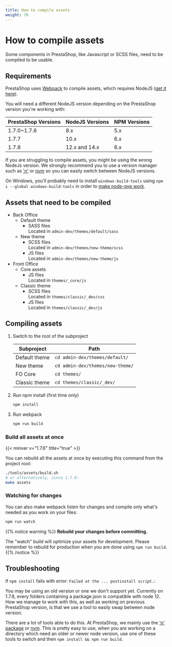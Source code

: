 ```yaml
---
title: How to compile assets
weight: 70
---
```


# How to compile assets

Some components in PrestaShop, like Javascript or SCSS files, need to be compiled to be usable.

## Requirements

PrestaShop uses [Webpack](https://webpack.js.org/) to compile assets, which requires NodeJS ([get it here](https://nodejs.org/)).

You will need a different NodeJS version depending on the PrestaShop version you're working with:

| PrestaShop Versions | NodeJS Versions | NPM Versions |
|---------------------|-----------------|--------------|
| 1.7.0~1.7.6         | 8.x             | 5.x          |
| 1.7.7               | 10.x            | 6.x          |
| 1.7.8               | 12.x and 14.x   | 6.x          |


If you are struggling to compile assets, you might be using the wrong NodeJs version. We strongly recommend you to use a version manager such as ['n'](https://www.npmjs.com/package/n) or [nvm](https://github.com/nvm-sh/nvm) so you can easily switch between NodeJS versions.

On Windows, you'll probably need to install `windows-build-tools` using `npm i --global windows-build-tools` in order to [make node-gyp work](https://github.com/nodejs/node-gyp#on-windows).

## Assets that need to be compiled

- Back Office
  - Default theme
    - SASS files\
      Located in `admin-dev/themes/default/sass`
  - New theme
    - SCSS files\
      Located in `admin-dev/themes/new-theme/scss`
    - JS files\
      Located in `admin-dev/themes/new-theme/js`
- Front Office
  - Core assets
    - JS files\
      Located in `themes/_core/js`
  - Classic theme
    - SCSS files\
      Located in `themes/classic/_dev/css`
    - JS files\
      Located in `themes/classic/_dev/js`

## Compiling assets

1. Switch to the root of the subproject

   | Subproject    | Path                             |
   | ------------- | -------------------------------- |
   | Default theme | `cd admin-dev/themes/default/`   |
   | New theme     | `cd admin-dev/themes/new-theme/` |
   | FO Core       | `cd themes/`                     |
   | Classic theme | `cd themes/classic/_dev/`        |

2) Run npm install (first time only)

   ```bash
   npm install
   ```

3) Run webpack

   ```bash
   npm run build
   ```

### Build all assets at once

{{< minver v="1.7.6" title="true" >}}

You can rebuild all the assets at once by executing this command from the project root:

```bash
./tools/assets/build.sh
# or alternatively, since 1.7.8:
make assets
```

### Watching for changes

You can also make webpack listen for changes and compile only what's needed as you work on your files:

```bash
npm run watch
```

{{% notice warning %}}
**Rebuild your changes before committing.**

The "watch" build will optimize your assets for development. Please remember to rebuild for production when you are done using `npm run build`.
{{% /notice %}}

## Troubleshooting

If `npm install` fails with error: `Failed at the ... postinstall script.`:

You may be using an old version or one we don't support yet. Currently on 1.7.8, every folders containing a package.json is compatible with node 12.
How we manage to work with this, as well as working on previous PrestaShop version, is that we use a tool to easily swap between node version.

There are a lot of tools able to do this. At PrestaShop, we mainly use the ['n' package](https://www.npmjs.com/package/n?activeTab=versions) or [nvm](https://github.com/nvm-sh/nvm).
This is pretty easy to use, when you are working on a directory which need an older or newer node version, use one of these tools to switch and then `npm install && npm run build`.

